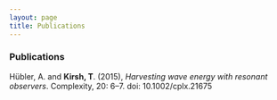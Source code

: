```yaml
---
layout: page
title: Publications
---
```


### Publications

Hübler, A. and **Kirsh, T**. (2015), *Harvesting wave energy with resonant observers*. Complexity, 20: 6–7. doi: 10.1002/cplx.21675

